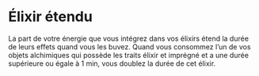 # Élixir étendu

<p>La part de votre énergie que vous intégrez dans vos élixirs étend la durée de leurs effets quand vous les buvez. Quand vous consommez l’un de vos objets alchimiques qui possède les traits élixir et imprégné et a une durée supérieure ou égale à 1 min, vous doublez la durée de cet élixir.</p>